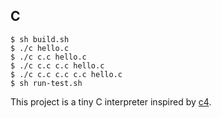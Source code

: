 ## C

```shell
$ sh build.sh
$ ./c hello.c
$ ./c c.c hello.c
$ ./c c.c c.c hello.c
$ ./c c.c c.c c.c hello.c
$ sh run-test.sh
```

This project is a tiny C interpreter inspired by [c4](https://github.com/rswier/c4).
